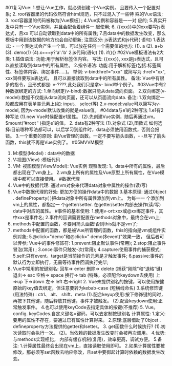 <!--
 * @Descripttion: 
 * @Author: guoxiaoqiang
 * @Date: 2022-08-29 10:59:05
 * @LastEditors: Please set LastEditors
 * @LastEditTime: 2022-08-29 17:31:20
 * @FilePath: 笔记.md
-->
#01复习Vue:
   1.想让:Vue工作，就必须创建-个Vue实例， 且要传入一个配置对 象;
   2. root容器里的代码依然符合html规范，只不过混入了一些特 殊的Vue语法;
   3. root容器里的代码被称为[Vue模板] ;
   4.Vue实例和容器是一一对 应的;
   5.真实开发中只有一个Vue实例，并且会配合着组件一 起使用;
   6. {{xxx}}中的xxx要写js表达式，且xx 可以自动读取到data中的所有属性;
   7.且data中的数据发生改变，那么模板中用到该数据的地方也会自动更新;
   注意区分: js表达式和js代码( 语句)
1.表达式: - 一个表达式会产生一个值，可以放在任何一个需要值的地方:
  (1). a
  (2). a+b
  (3). demo(1)
  (4).x===y?'a':'b'
2.js代码(语句)
  (1). if(){}
#02Vue模板语法有2大类:
  1.插值语法:
    功能:用于解析标签体内容。
    写法: {{xxx}}, xxx是js表达式，且可以直接读取到data中的所有属性。
  2.指令语法:
    功能:用于解析标签(包括:标签属性、标签体内容、绑定事件.....)。
    举例: v-bind:href="xxx" 或简写为 :href="xx", xxx同样要写js表达式，
    且可以直接读取到data中的所有属性。
    备注: Vue中有很多的指令，且形式都是: v-????,此处我们只是拿v- bind举个例子。
#03Vue中有2种数据绑定的方式:
  1.单向绑定(v-bind):数据只能从data流向页面。
  2.双向绑定(v-model):数据不仅能从data流向页面，还可以从页面流向data.
备注:
  1.双向绑定一般都应用在表单类元素上(如: input、 select等)
  2.v-model:value可以简写为v-model, 因为v-model默认收集的就是value值。
#04data与e1的2种写法
  1.e1有2种写法
    (1).new Vue时候配置e1属性。
    (2).先创建Vue实例，随后再通过vm。$mount(”#root ' )指定e1的值。
  2. data有2种写法
    (1).对象式
    (2),函数式
    如何选择:目前哪种写法都可以，以后学习到组件时，data必须使用函数式，否则会报错。
3.一个重要的原则:
  由Vue管理的函数。一定不要写箭头函数，- -旦写了箭头函数，this就不再是Vue实例了。
#05MVVM模型
  1. M:模型(Model) : data中的数据
  2. V:视图(View) :模板代码
  3. VM: 视图模型(ViewModel): Vue实例
观察发现:
  1。data中所有的属性，最后都出现在了vm身上。
  2.vm身上所有的属性及Vue原型上所有属性，在Vue模板中都可以直接使用。
#数据代理  
  1. Vue中的数据代理:
    通过vm对象来代理data对象中属性的操作(读/写)
  2. Vue中数据代理的好处:
    更加方便的操作data中的数据
  3.基本原理:
    通过0bject . defineProperty( )把data对象中所有属性添加到vm上。
    为每一一 个添加到vm上的属性，都指定一 个getter/setter.
    在getter/setter内部去操作(读/写) data中对应的属性。
#事件的基本使用:
  1.使用v-ort:xxx或@xx绑定事件，其中xxx是事件名;
  2.事件的回调需要配置在methods对象中，最终会在vm上;
  3. methods中配置的函数，不要用简头函数!否则this就不是vm了;
  4. methods中配置的函数，都是被Vue所管理的函数，this的指向是vm或组件实例对象;
  5.@click="demo"和@click=" demo($event)"效果一致， 但后者可以传参;
  Vue中的事件修饰符:
    1.prevent:阻止默认事件(常用);
    2.stop:阻止事件冒泡(常用) ;
    3.once:事件只触发-次(常用);
    4.capture:使用事件的捕获模式;
    5.self:只有event。target是当前操作的元素是才触发事件;
    6.passive:事件的默认行为立即执行，无需等待事件回调执行完毕;
  1. Vue中常用的按键别名:
      回车=> enter
      删除=> delete (捕获“刚除”和“退格”键)
      退出=> esc
      空格=> space 
      换行=> tab (特殊，必须配合keydown去使用)
      上=>up
      下=>down
      左=> left
      右=>right
    2. Vue未提供别名的按键，可以使用按健原始的key值去绑定，但注意要转为kebab-case (短横线命名)
    3.系统修饰键(用法特殊) : ctrl、 alt、 shift、meta
      (1).配合keyup使用:按下修饰键的同时，再按下其他键，随后释放其他键，事件才被触发。
      (2).配合keydown使用:正常触发事件。
    4.也可以使用keyCode去指定具体的按键(不推荐)
    5. Vue。config. keyCodes.自定义键名=键码，可以去定制按键别名
  计算属性:
    1.定义:要用的属性不存在，要通过已有属性计算得来。
    2.原理:底层借助了0bjcet . defineproperty方法提供的getter和Isetter。
    3. get函数什么时候执行?
      (1).初次读取时会执行一次。
      (2)。当依赖的数据发生改变时会被再次调用。
    4.优势:与methods实现相比， 内部有缓存机制(复用)，效率更高，调试方便。
    5.备注:
      1.计算属性最终会出现在vm上，直接读取使用即可。
      2.如果计算属性要被修改，那必须写set函数去响应修改，且set中要御起计算时依赖的数据发生改变。